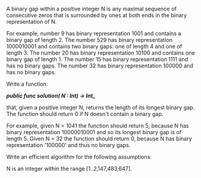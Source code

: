  A binary gap within a positive integer N is any maximal sequence of consecutive zeros that is surrounded by ones at both ends in the binary representation of N.
 
 For example, number 9 has binary representation 1001 and contains a binary gap of length 2. The number 529 has binary representation 1000010001 and contains two binary gaps: one of length 4 and one of length 3. The number 20 has binary representation 10100 and contains one binary gap of length 1. The number 15 has binary representation 1111 and has no binary gaps. The number 32 has binary representation 100000 and has no binary gaps.
 
 Write a function:
 
 ***__public func solution(_ N : Int) -> Int__***
 
 that, given a positive integer N, returns the length of its longest binary gap. The function should return 0 if N doesn't contain a binary gap.
 
 For example, given N = 1041 the function should return 5, because N has binary representation 10000010001 and so its longest binary gap is of length 5. Given N = 32 the function should return 0, because N has binary representation '100000' and thus no binary gaps.
 
 Write an efficient algorithm for the following assumptions:
 
 N is an integer within the range [1..2,147,483,647].
